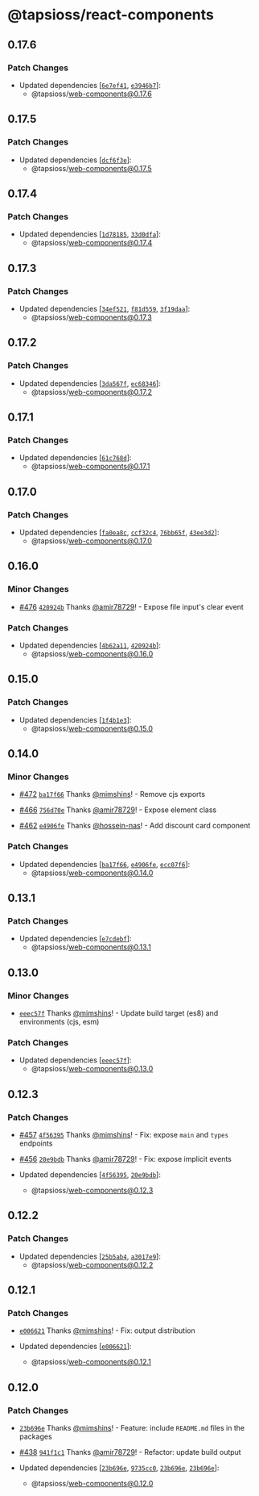 # @tapsioss/react-components

## 0.17.6
### Patch Changes

- Updated dependencies [[`6e7ef41`](https://github.com/Tap30/web-components/commit/6e7ef41e9f1770217abe8fe6ab64ecd51243fd04), [`e3946b7`](https://github.com/Tap30/web-components/commit/e3946b7236c9c32d2147e669c88e6a3c91a99389)]:
  - @tapsioss/web-components@0.17.6

## 0.17.5
### Patch Changes

- Updated dependencies [[`dcf6f3e`](https://github.com/Tap30/web-components/commit/dcf6f3e9401859063dea8707ac511f8af4860db6)]:
  - @tapsioss/web-components@0.17.5

## 0.17.4
### Patch Changes

- Updated dependencies [[`1d78185`](https://github.com/Tap30/web-components/commit/1d781852c2ab35cf9de8cc49b40a64d6141b7d74), [`33d0dfa`](https://github.com/Tap30/web-components/commit/33d0dfa7aeb157cfb7478fd4e0c6d2723ac6a2d8)]:
  - @tapsioss/web-components@0.17.4

## 0.17.3
### Patch Changes

- Updated dependencies [[`34ef521`](https://github.com/Tap30/web-components/commit/34ef521f2cf88d7280eaf0c72e779e2eee1f8677), [`f81d559`](https://github.com/Tap30/web-components/commit/f81d559bc9e86aa804d0a202f413c2752046e653), [`3f19daa`](https://github.com/Tap30/web-components/commit/3f19daa3dea085c1aa5d160e9f3d118f506f1fc5)]:
  - @tapsioss/web-components@0.17.3

## 0.17.2
### Patch Changes

- Updated dependencies [[`3da567f`](https://github.com/Tap30/web-components/commit/3da567f8d5f7fb5a305c1820e349d5bc2c45c347), [`ec68346`](https://github.com/Tap30/web-components/commit/ec68346ab16d15c04fdc2213b2fd8776cbfcc0f6)]:
  - @tapsioss/web-components@0.17.2

## 0.17.1
### Patch Changes

- Updated dependencies [[`61c768d`](https://github.com/Tap30/web-components/commit/61c768d65b222d98544aaf6a7784f4b65c5adea0)]:
  - @tapsioss/web-components@0.17.1

## 0.17.0
### Patch Changes

- Updated dependencies [[`fa0ea8c`](https://github.com/Tap30/web-components/commit/fa0ea8cc4b5f49a0181bcaba61ce2ad873b78898), [`ccf32c4`](https://github.com/Tap30/web-components/commit/ccf32c462726b4a70b604d3008bd5078bc212fd3), [`76bb65f`](https://github.com/Tap30/web-components/commit/76bb65f9354f7877863d916bbca99b055a58b448), [`43ee3d2`](https://github.com/Tap30/web-components/commit/43ee3d25c173209b716c525cfb4f917af36907c7)]:
  - @tapsioss/web-components@0.17.0

## 0.16.0
### Minor Changes



- [#476](https://github.com/Tap30/web-components/pull/476) [`420924b`](https://github.com/Tap30/web-components/commit/420924bed71a6e4efa55a4f3a21dfdd445f0f262) Thanks [@amir78729](https://github.com/amir78729)! - Expose file input's clear event


### Patch Changes

- Updated dependencies [[`4b62a11`](https://github.com/Tap30/web-components/commit/4b62a1145f65e081cc332497edb9689c44baf120), [`420924b`](https://github.com/Tap30/web-components/commit/420924bed71a6e4efa55a4f3a21dfdd445f0f262)]:
  - @tapsioss/web-components@0.16.0

## 0.15.0
### Patch Changes

- Updated dependencies [[`1f4b1e3`](https://github.com/Tap30/web-components/commit/1f4b1e3c8d3d4a4c21f934dc4f6f5a06d00d6e67)]:
  - @tapsioss/web-components@0.15.0

## 0.14.0
### Minor Changes



- [#472](https://github.com/Tap30/web-components/pull/472) [`ba17f66`](https://github.com/Tap30/web-components/commit/ba17f66db91a2cd90191cbde14864fe47463b52c) Thanks [@mimshins](https://github.com/mimshins)! - Remove cjs exports



- [#466](https://github.com/Tap30/web-components/pull/466) [`756d70e`](https://github.com/Tap30/web-components/commit/756d70ed1f97a17f9c710f65b5e15a4d8aee8426) Thanks [@amir78729](https://github.com/amir78729)! - Expose element class



- [#462](https://github.com/Tap30/web-components/pull/462) [`e4906fe`](https://github.com/Tap30/web-components/commit/e4906fe2e461be2d0fa525f8e7292a84927bf565) Thanks [@hossein-nas](https://github.com/hossein-nas)! - Add discount card component


### Patch Changes

- Updated dependencies [[`ba17f66`](https://github.com/Tap30/web-components/commit/ba17f66db91a2cd90191cbde14864fe47463b52c), [`e4906fe`](https://github.com/Tap30/web-components/commit/e4906fe2e461be2d0fa525f8e7292a84927bf565), [`ecc07f6`](https://github.com/Tap30/web-components/commit/ecc07f6cf773a995dade9b3571e752bab57856f0)]:
  - @tapsioss/web-components@0.14.0

## 0.13.1
### Patch Changes

- Updated dependencies [[`e7cdebf`](https://github.com/Tap30/web-components/commit/e7cdebf48f26dfecef97c180b97f65362a7336e3)]:
  - @tapsioss/web-components@0.13.1

## 0.13.0
### Minor Changes



- [`eeec57f`](https://github.com/Tap30/web-components/commit/eeec57fcd4a10113b84eb8cda693e35529763e8d) Thanks [@mimshins](https://github.com/mimshins)! - Update build target (es8) and environments (cjs, esm)


### Patch Changes

- Updated dependencies [[`eeec57f`](https://github.com/Tap30/web-components/commit/eeec57fcd4a10113b84eb8cda693e35529763e8d)]:
  - @tapsioss/web-components@0.13.0

## 0.12.3
### Patch Changes



- [#457](https://github.com/Tap30/web-components/pull/457) [`4f56395`](https://github.com/Tap30/web-components/commit/4f56395039478b65ed9d551ef1eaa71ce352fb5c) Thanks [@mimshins](https://github.com/mimshins)! - Fix: expose `main` and `types` endpoints



- [#456](https://github.com/Tap30/web-components/pull/456) [`20e9bdb`](https://github.com/Tap30/web-components/commit/20e9bdbeb45a22ca904cd4e1748f2c951a9cf207) Thanks [@amir78729](https://github.com/amir78729)! - Fix: expose implicit events

- Updated dependencies [[`4f56395`](https://github.com/Tap30/web-components/commit/4f56395039478b65ed9d551ef1eaa71ce352fb5c), [`20e9bdb`](https://github.com/Tap30/web-components/commit/20e9bdbeb45a22ca904cd4e1748f2c951a9cf207)]:
  - @tapsioss/web-components@0.12.3

## 0.12.2

### Patch Changes

- Updated dependencies
  [[`25b5ab4`](https://github.com/Tap30/web-components/commit/25b5ab4c2581c49b43bad66b96be03956815b942),
  [`a3017e9`](https://github.com/Tap30/web-components/commit/a3017e909384d50dfbcbf4f1eb745575a98d68be)]:
  - @tapsioss/web-components@0.12.2

## 0.12.1

### Patch Changes

- [`e006621`](https://github.com/Tap30/web-components/commit/e00662136bb76b6af1634ee118d9bd3c536bf376)
  Thanks [@mimshins](https://github.com/mimshins)! - Fix: output distribution

- Updated dependencies
  [[`e006621`](https://github.com/Tap30/web-components/commit/e00662136bb76b6af1634ee118d9bd3c536bf376)]:
  - @tapsioss/web-components@0.12.1

## 0.12.0

### Patch Changes

- [`23b696e`](https://github.com/Tap30/web-components/commit/23b696e026181ae123bb3ab3f5adb01c15c664c9)
  Thanks [@mimshins](https://github.com/mimshins)! - Feature: include
  `README.md` files in the packages

- [#438](https://github.com/Tap30/web-components/pull/438)
  [`941f1c1`](https://github.com/Tap30/web-components/commit/941f1c1e995b8cce40d955f1fa100b0b276815db)
  Thanks [@amir78729](https://github.com/amir78729)! - Refactor: update build
  output

- Updated dependencies
  [[`23b696e`](https://github.com/Tap30/web-components/commit/23b696e026181ae123bb3ab3f5adb01c15c664c9),
  [`9735cc0`](https://github.com/Tap30/web-components/commit/9735cc0bb993790a6765fb132e8bd0022283b0be),
  [`23b696e`](https://github.com/Tap30/web-components/commit/23b696e026181ae123bb3ab3f5adb01c15c664c9),
  [`23b696e`](https://github.com/Tap30/web-components/commit/23b696e026181ae123bb3ab3f5adb01c15c664c9)]:
  - @tapsioss/web-components@0.12.0
